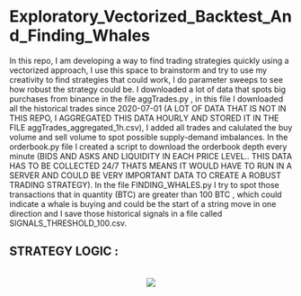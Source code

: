# Exploratory_Vectorized_Backtest_And_Finding_Whales
In this repo, I am developing a way to find trading strategies quickly using a vectorized approach, I use this space to brainstorm and try to use my creativity to find strategies that could work, I do parameter sweeps to see how robust the strategy could be. I downloaded a lot of data that spots big purchases from binance in the file aggTrades.py , in this file I downloaded all the historical trades since 2020-07-01 (A LOT OF DATA THAT IS NOT IN THIS REPO, I AGGREGATED THIS DATA HOURLY AND STORED IT IN THE FILE aggTrades_aggregated_1h.csv), I added all trades and calulated the buy volume and sell volume to spot possible supply-demand imbalances. In the orderbook.py file I created a script to download the orderbook depth every minute (BIDS AND ASKS AND LIQUIDITY IN EACH PRICE LEVEL.. THIS DATA HAS TO BE COLLECTED 24/7 THATS MEANS IT WOULD HAVE TO RUN IN A SERVER AND COULD BE VERY IMPORTANT DATA TO CREATE A ROBUST TRADING STRATEGY). In the file FINDING_WHALES.py I try to spot those transactions that in quantity (BTC) are greater than 100 BTC , which could indicate a whale is buying and could be the start of a string move in one direction and I save those historical signals in a file called SIGNALS_THRESHOLD_100.csv. 

<h2>STRATEGY LOGIC :</h2>

<p align="center">
<br/>
<img src="https://ibb.co/W49ScdMW"/>
<br />


